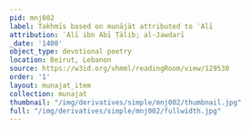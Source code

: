 ```yaml
---
pid: mnj002
label: Takhmīs based on munājāt attributed to ʿAlī
attribution: ʿAlī ibn Abī Ṭālib; al-Jawdarī
_date: '1400'
object_type: devotional poetry
location: Beirut, Lebanon
source: https://w3id.org/vhmml/readingRoom/view/129530
order: '1'
layout: munajat_item
collection: munajat
thumbnail: "/img/derivatives/simple/mnj002/thumbnail.jpg"
full: "/img/derivatives/simple/mnj002/fullwidth.jpg"
---
```

